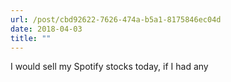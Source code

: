```yaml
---
url: /post/cbd92622-7626-474a-b5a1-8175846ec04d
date: 2018-04-03
title: ""
---
```


I would sell my Spotify stocks today, if I had any 
